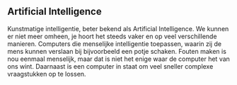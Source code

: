 ## Artificial Intelligence

Kunstmatige intelligentie, beter bekend als Artificial Intelligence. We kunnen er niet meer omheen, je hoort het steeds vaker en op veel verschillende manieren. Computers die menselijke intelligentie toepassen, waarin zij de mens kunnen verslaan bij bijvoorbeeld een potje schaken. Fouten maken is nou eenmaal menselijk, maar dat is niet het enige waar de computer het van ons wint. Daarnaast is een computer in staat om veel sneller complexe vraagstukken op te lossen.
